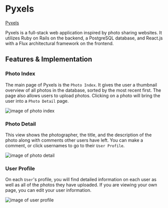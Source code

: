 # Pyxels

[Pyxels][website]

[website]: http://www.pyxels.co

Pyxels is a full-stack web application inspired by photo sharing websites. It utilizes Ruby on Rails on the backend, a PostgreSQL database, and React.js with a Flux architectural framework on the frontend.  

## Features & Implementation

### Photo Index

The main page of Pyxels is the `Photo Index`. It gives the user a thumbnail overview of all photos in the database, sorted by the most recent first. The page also allows users to upload photos. Clicking on a photo will bring the user into a `Photo Detail` page.

![image of photo index](https://s3-us-west-1.amazonaws.com/pyxels-photos/readme+screenshots/Screenshot+2016-05-06+15.55.42.png)

### Photo Detail

This view shows the photographer, the title, and the description of the photo along with comments other users have left. You can make a comment, or click usernames to go to their `User Profile`.

![image of photo detail](https://s3-us-west-1.amazonaws.com/pyxels-photos/readme+screenshots/Screenshot+2016-05-06+15.54.50.png)


### User Profile

On each `User`'s profile, you will find detailed information on each user as well as all of the photos they have uploaded. If you are viewing your own page, you can edit your user information.

![image of user profile](https://s3-us-west-1.amazonaws.com/pyxels-photos/readme+screenshots/Screenshot+2016-05-06+16.49.32.png)
